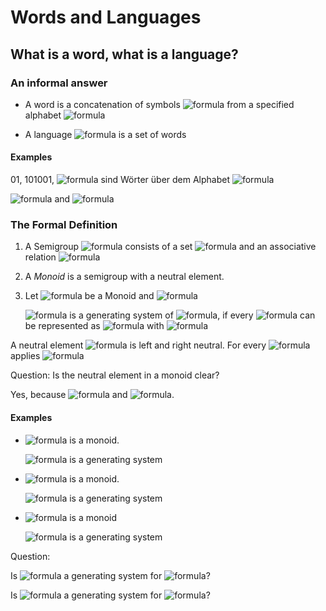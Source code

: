 # Words and Languages

## What is a word, what is a language?

### An informal answer

- A word is a concatenation of symbols ![formula](https://render.githubusercontent.com/render/math?math=w) from a specified alphabet ![formula](https://render.githubusercontent.com/render/math?math=\sum)

- A language ![formula](https://render.githubusercontent.com/render/math?math=L) is a set of words

#### Examples

01, 101001, ![formula](https://render.githubusercontent.com/render/math?math=\epsilon) sind Wörter über dem Alphabet ![formula](https://render.githubusercontent.com/render/math?math=\lbrace0,1\rbrace)

![formula](https://render.githubusercontent.com/render/math?math=\lbrace\{0,1,101,1001\}\rbrace) and ![formula](https://render.githubusercontent.com/render/math?math=\lbrace\{\epsilon,0,1,00,01,10,11,000,001,...\}\rbrace)

### The Formal Definition

1. A Semigroup ![formula](https://render.githubusercontent.com/render/math?math=(H,\circ)) consists of a set ![formula](https://render.githubusercontent.com/render/math?math=H) and an associative relation ![formula](https://render.githubusercontent.com/render/math?math=\circ:H\times%20H\rightarrow%20H)
2. A _Monoid_ is a semigroup with a neutral element.
3. Let ![formula](https://render.githubusercontent.com/render/math?math=(M,\circ)) be a Monoid and ![formula](https://render.githubusercontent.com/render/math?math=E%20\subseteq%20M)

    ![formula](https://render.githubusercontent.com/render/math?math=E) is a generating system of ![formula](https://render.githubusercontent.com/render/math?math=(M,\circ)), if every ![formula](https://render.githubusercontent.com/render/math?math=m\in%20M) can be represented as ![formula](https://render.githubusercontent.com/render/math?math=m%3De_1\circ%20...\circ%20e_n) with ![formula](https://render.githubusercontent.com/render/math?math=e_i\in%20E)

A neutral element ![formula](https://render.githubusercontent.com/render/math?math=e) is left and right neutral. For every ![formula](https://render.githubusercontent.com/render/math?math=x) applies ![formula](https://render.githubusercontent.com/render/math?math=e\circ%20x%3Dx\circ%20e%3Dx)

Question: Is the neutral element in a monoid clear?

Yes, because ![formula](https://render.githubusercontent.com/render/math?math=e_1\circ%20e_2%3De_1) and ![formula](https://render.githubusercontent.com/render/math?math=e_1\circ%20e_2%3De_2).

#### Examples

- ![formula](https://render.githubusercontent.com/render/math?math=(Z,%2b)) is a monoid.

  ![formula](https://render.githubusercontent.com/render/math?math=\lbrace-1,1\rbrace) is a generating system

- ![formula](https://render.githubusercontent.com/render/math?math=(N_0,%2b)) is a monoid.

  ![formula](https://render.githubusercontent.com/render/math?math=\lbrace1\rbrace) is a generating system

- ![formula](https://render.githubusercontent.com/render/math?math=(Z_8,\cdotp)) is a monoid
  
  ![formula](https://render.githubusercontent.com/render/math?math=\lbrace2,3,5\rbrace) is a generating system

Question:

Is ![formula](https://render.githubusercontent.com/render/math?math=\lbrace-16,17,18\rbrace) a generating system for ![formula](https://render.githubusercontent.com/render/math?math=(Z,%2b))?

Is ![formula](https://render.githubusercontent.com/render/math?math=\lbrace3,5,7\rbrace) a generating system for ![formula](https://render.githubusercontent.com/render/math?math=(Z_8,\cdotp))?
